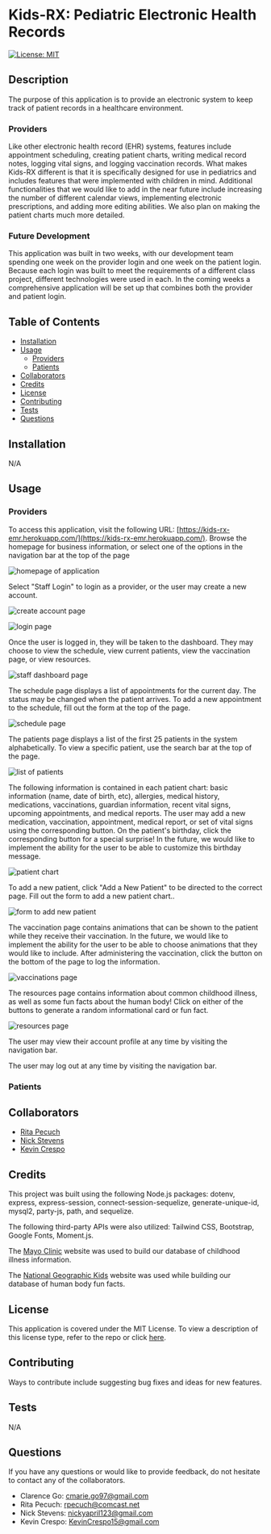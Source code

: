 # Kids-RX: Pediatric Electronic Health Records

  [![License: MIT](https://img.shields.io/badge/License-MIT-yellow.svg)](https://opensource.org/licenses/MIT)

## Description

The purpose of this application is to provide an electronic system to keep track of patient records in a healthcare environment.

### Providers

Like other electronic health record (EHR) systems, features include appointment scheduling, creating patient charts, writing medical record notes, logging vital signs, and logging vaccination records. What makes Kids-RX different is that it is specifically designed for use in pediatrics and includes features that were implemented with children in mind. Additional functionalities that we would like to add in the near future include increasing the number of different calendar views, implementing electronic prescriptions, and adding more editing abilities. We also plan on making the patient charts much more detailed.

### Future Development

This application was built in two weeks, with our development team spending one week on the provider login and one week on the patient login. Because each login was built to meet the requirements of a different class project, different technologies were used in each. In the coming weeks a comprehensive application will be set up that combines both the provider and patient login.

## Table of Contents

  - [Installation](#installation)
  - [Usage](#usage)
    - [Providers](#providers)
    - [Patients](#patients)
  - [Collaborators](#collaborators)
  - [Credits](#credits)
  - [License](#license)
  - [Contributing](#contributing)
  - [Tests](#tests)
  - [Questions](#questions)

## Installation

  N/A

## Usage

### Providers

To access this application, visit the following URL: [https://kids-rx-emr.herokuapp.com/](https://kids-rx-emr.herokuapp.com/). Browse the homepage for business information, or select one of the options in the navigation bar at the top of the page

![homepage of application](./public/img/readme/homepage.png)

 Select "Staff Login" to login as a provider, or the user may create a new account.

 ![create account page](./public/img/readme/createacc.png)

 ![login page](./public/img/readme/login.png)

 Once the user is logged in, they will be taken to the dashboard. They may choose to view the schedule, view current patients, view the vaccination page, or view resources.

![staff dashboard page](./public/img/readme/dash.png)

The schedule page displays a list of appointments for the current day. The status may be changed when the patient arrives. To add a new appointment to the schedule, fill out the form at the top of the page.

![schedule page](./public/img/readme/schedule.png)

The patients page displays a list of the first 25 patients in the system alphabetically. To view a specific patient, use the search bar at the top of the page. 

![list of patients](./public/img/readme/pt-list.png)

The following information is contained in each patient chart: basic information (name, date of birth, etc), allergies, medical history, medications, vaccinations, guardian information, recent vital signs, upcoming appointments, and medical reports. The user may add a new medication, vaccination, appointment, medical report, or set of vital signs using the corresponding button. On the patient's birthday, click the corresponding button for a special surprise! In the future, we would like to implement the ability for the user to be able to customize this birthday message.

![patient chart](./public/img/readme/ptchart.png)

To add a new patient, click "Add a New Patient" to be directed to the correct page. Fill out the form to add a new patient chart..

![form to add new patient](./public/img/readme/add-pt.png)

The vaccination page contains animations that can be shown to the patient while they receive their vaccination. In the future, we would like to implement the ability for the user to be able to choose animations that they would like to include. After administering the vaccination, click the button on the bottom of the page to log the information.

![vaccinations page](./public/img/readme/vaccines.png)

The resources page contains information about common childhood illness, as well as some fun facts about the human body! Click on either of the buttons to generate a random informational card or fun fact.

![resources page](./public/img/readme/resources.png)

The user may view their account profile at any time by visiting the navigation bar.

The user may log out at any time by visiting the navigation bar.

### Patients

## Collaborators

- [Rita Pecuch](https://github.com/rpecuch)
- [Nick Stevens](https://github.com/stezzzy)
- [Kevin Crespo](https://github.com/kcrespo15)

## Credits

This project was built using the following Node.js packages: dotenv, express, express-session, connect-session-sequelize, generate-unique-id, mysql2, party-js, path, and sequelize. 

The following third-party APIs were also utilized: Tailwind CSS, Bootstrap, Google Fonts, Moment.js.

The [Mayo Clinic](https://www.mayoclinic.org/diseases-conditions) website was used to build our database of childhood illness information.

The [National Geographic Kids](https://www.natgeokids.com/uk/discover/science/general-science/15-facts-about-the-human-body/) website was used while building our database of human body fun facts.

  ## License

  This application is covered under the MIT License.
  To view a description of this license type, refer to the repo or click [here](https://opensource.org/licenses/MIT).

  ## Contributing

  Ways to contribute include suggesting bug fixes and ideas for new features.
  
  ## Tests

  N/A

  ## Questions

  If you have any questions or would like to provide feedback, do not hesitate to contact any of the collaborators. 
  - Clarence Go: cmarie.go97@gmail.com
  - Rita Pecuch: rpecuch@comcast.net
  - Nick Stevens: nickyapril123@gmail.com
  - Kevin Crespo: KevinCrespo15@gmail.com
